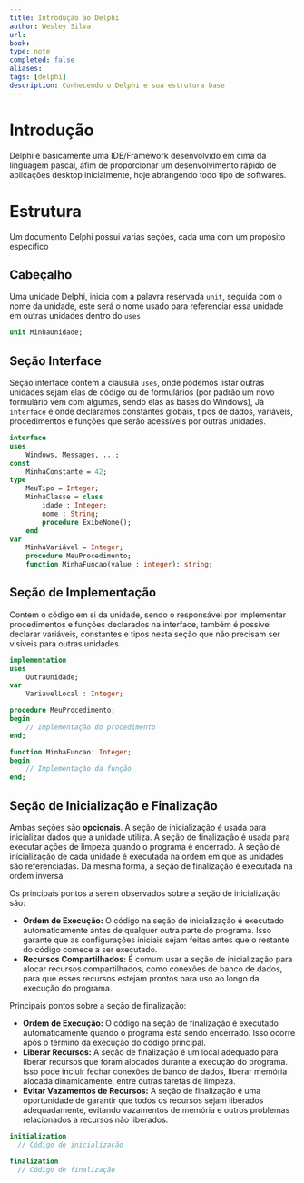 ```yaml
---
title: Introdução ao Delphi
author: Wesley Silva
url:
book:
type: note
completed: false
aliases:
tags: [delphi]
description: Conhecendo o Delphi e sua estrutura base
---
```

# Introdução
Delphi é basicamente uma IDE/Framework desenvolvido em cima da linguagem pascal, afim de proporcionar um desenvolvimento rápido de aplicações desktop inicialmente, hoje abrangendo todo tipo de softwares.

# Estrutura 
Um documento Delphi possui varias seções, cada uma com um propósito específico

## Cabeçalho
Uma unidade Delphi, inicia com a palavra reservada `unit`, seguida com o nome da unidade, este será o nome usado para referenciar essa unidade em outras unidades dentro do `uses`

```pascal
unit MinhaUnidade;
```

## Seção Interface
Seção interface contem a clausula `uses`, onde podemos listar outras unidades sejam elas de código ou de formulários (por padrão um novo formulário vem com algumas, sendo elas as bases do Windows),
Já `interface` é onde declaramos constantes globais, tipos de dados, variáveis, procedimentos e funções que serão acessíveis por outras unidades.

```pascal
interface
uses
	Windows, Messages, ...;
const
	MinhaConstante = 42;
type
	MeuTipo = Integer;
	MinhaClasse = class
		idade : Integer;
		nome : String;
		procedure ExibeNome();
	end
var
	MinhaVariável = Integer;
	procedure MeuProcedimento;
	function MinhaFuncao(value : integer): string;
```

## Seção de Implementação
Contem o código em si da unidade, sendo o responsável por implementar procedimentos e funções declarados na interface, também é  possível declarar variáveis, constantes e tipos nesta seção que não precisam ser visíveis para outras unidades.

```pascal
implementation
uses
	OutraUnidade;
var
	VariavelLocal : Integer;

procedure MeuProcedimento;
begin
	// Implementação do procedimento
end;

function MinhaFuncao: Integer;
begin
	// Implementaçào da função
end;
```

## Seção de Inicialização e Finalização
Ambas seções são **opcionais**. A seção de inicialização é usada para inicializar dados que a unidade utiliza. A seção de finalização é usada para executar ações de limpeza quando o programa é encerrado. A seção de inicialização de cada unidade é executada na ordem em que as unidades são referenciadas. Da mesma forma, a seção de finalização é executada na ordem inversa.

Os principais pontos a serem observados sobre a seção de inicialização são:
- **Ordem de Execução:** O código na seção de inicialização é executado automaticamente antes de qualquer outra parte do programa. Isso garante que as configurações iniciais sejam feitas antes que o restante do código comece a ser executado.
- **Recursos Compartilhados:** É comum usar a seção de inicialização para alocar recursos compartilhados, como conexões de banco de dados, para que esses recursos estejam prontos para uso ao longo da execução do programa.

Principais pontos sobre a seção de finalização:
- **Ordem de Execução:** O código na seção de finalização é executado automaticamente quando o programa está sendo encerrado. Isso ocorre após o término da execução do código principal.
- **Liberar Recursos:** A seção de finalização é um local adequado para liberar recursos que foram alocados durante a execução do programa. Isso pode incluir fechar conexões de banco de dados, liberar memória alocada dinamicamente, entre outras tarefas de limpeza.  
- **Evitar Vazamentos de Recursos:** A seção de finalização é uma oportunidade de garantir que todos os recursos sejam liberados adequadamente, evitando vazamentos de memória e outros problemas relacionados a recursos não liberados.

```pascal
initialization
  // Código de inicialização

finalization
  // Código de finalização
```